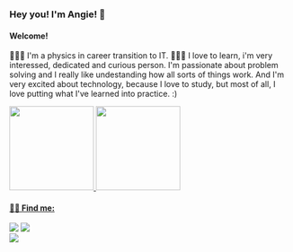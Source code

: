 ### Hey you! I'm Angie! 👋
#### Welcome!

👩🏻‍💻 I'm a physics in career transition to IT.
👩🏻‍🚀 I love to learn, i'm very interessed, dedicated and curious person. I'm passionate about problem solving and I really like undestanding how all sorts of things work. And I'm very excited about technology, because I love to study, but most of all, I love putting what I've learned into practice. :)


<div>
  <a href="https://github.com/aggsdp">
  <img height="150em" src="https://github-readme-stats.vercel.app/api/top-langs/?username=aggsdp&layout=compact&langs_count=7&theme=dracula"/>
  <img height="150em" src="https://github-readme-stats.vercel.app/api?username=aggsdp&show_icons=true&theme=dracula&include_all_commits=true&count_private=true"/>
</div>

  #### ✍🏻 Find me:
  
  <div>

<a href="https://instagram.com/aggsdp" target="_blank"><img src="https://img.shields.io/badge/-Instagram-%23E4405F?style=for-the-badge&logo=instagram&logoColor=white" target="_blank"></a>
<a href="https://www.linkedin.com/in/aggsdp" target="_blank"><img src="https://img.shields.io/badge/-LinkedIn-%230077B5?style=for-the-badge&logo=linkedin&logoColor=white" target="_blank"></a>   
<a href = "mailto:contato@aggsdpz"><img src="https://img.shields.io/badge/Gmail-D14836?style=for-the-badge&logo=gmail&logoColor=white" target="_blank"></a>
</div>
